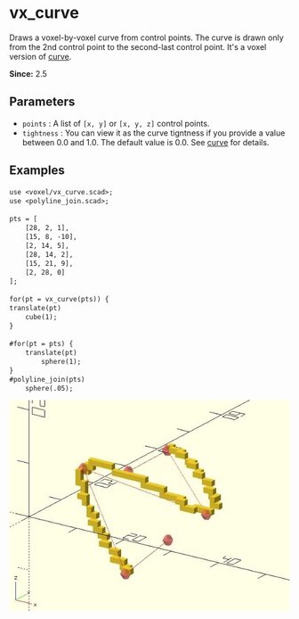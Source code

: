 # vx_curve

Draws a voxel-by-voxel curve from control points. The curve is drawn only from the 2nd control point to the second-last control point. It's a voxel version of [curve](https://openhome.cc/eGossip/OpenSCAD/lib3x-curve.html). 

**Since:** 2.5

## Parameters

- `points` : A list of `[x, y]` or `[x, y, z]` control points.
- `tightness` : You can view it as the curve tigntness if you provide a value between 0.0 and 1.0. The default value is 0.0. See [curve](https://openhome.cc/eGossip/OpenSCAD/lib3x-curve.html) for details.

## Examples

    use <voxel/vx_curve.scad>;
    use <polyline_join.scad>;

    pts = [
        [28, 2, 1],
        [15, 8, -10],
        [2, 14, 5],
        [28, 14, 2],
        [15, 21, 9],
        [2, 28, 0]
    ];

    for(pt = vx_curve(pts)) {
    translate(pt)
        cube(1);
    }

    #for(pt = pts) {
        translate(pt)
            sphere(1);
    }
    #polyline_join(pts)
	    sphere(.05);  

![vx_curve](images/lib3x-vx_curve-1.JPG)
